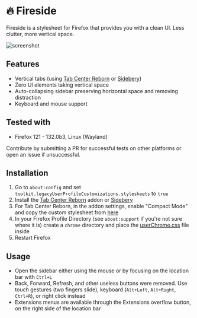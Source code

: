 # 🔥 Fireside
Fireside is a stylesheet for Firefox that provides you with a clean UI. Less clutter, more vertical space.

![screenshot](https://github.com/bjesus/sidefox/assets/55081/ec3bd513-8ef1-465d-aa53-80384bcd0cce)

## Features
- Vertical tabs (using [Tab Center Reborn](https://addons.mozilla.org/en-US/firefox/addon/tabcenter-reborn/) or [Sidebery](https://github.com/mbnuqw/sidebery/))
- Zero UI elements taking vertical space
- Auto-collapsing sidebar preserving horizontal space and removing distraction
- Keyboard and mouse support

## Tested with
- Firefox 121 - 132.0b3, Linux (Wayland)

Contribute by submitting a PR for successful tests on other platforms or open an issue if unsuccessful.

## Installation
1. Go to `about:config` and set `toolkit.legacyUserProfileCustomizations.stylesheets` to `true`
2. Install the [Tab Center Reborn](https://addons.mozilla.org/en-US/firefox/addon/tabcenter-reborn/) addon or [Sidebery](https://github.com/mbnuqw/sidebery/)
3. For Tab Center Reborn, in the addon settings, enable "Compact Mode" and copy the custom stylesheet from [here](tab-center-reborn.css)
4. In your Firefox Profile Directory (see `about:support` if you're not sure where it is) create a `chrome` directory and place the [userChrome.css](userChrome.css) file inside
5. Restart Firefox

## Usage
- Open the sidebar either using the mouse or by focusing on the location bar with `Ctrl+L`
- Back, Forward, Refresh, and other useless buttons were removed. Use touch gestures (two fingers slide), keyboard (`Alt+Left`, `Alt+Right`, `Ctrl+R`), or right click instead
- Extensions menus are available through the Extensions overflow button, on the right side of the location bar
